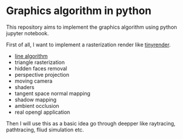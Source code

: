 # Graphics algorithm in python
This repository aims to implement the graphics algorithm using python jupyter notebook.

First of all, I want to implement a rasterization render like [tinyrender](https://github.com/ssloy/tinyrenderer).

- [line algorithm](./rasterization/Lesson1-Bresenham's_line_drawing_algorithm.ipynb)
- triangle rasterization
- hidden faces removal
- perspective projection
- moving camera
- shaders
- tangent space normal mapping
- shadow mapping
- ambient occlusion
- real opengl application

Then I will use this as a basic idea go through deepper like raytracing, pathtracing, fliud simulation etc.